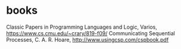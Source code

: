 # books

Classic Papers in Programming Languages and Logic, Varios, https://www.cs.cmu.edu/~crary/819-f09/
Communicating Sequential Processes, C. A. R. Hoare, http://www.usingcsp.com/cspbook.pdf
